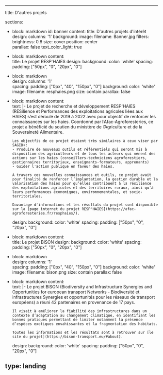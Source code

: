 ---

title: D'autres projets

sections:
- block: markdown
  id: banner
  content:
    title: D'autres projets d'intérêt
  design:
    columns: '1'
    background: 
      image: 
        filename: Banner.jpg
        filters:
          brightness: 0.8
        size: cover
        position: center  
        parallax: false
        text_color_light: true

- block: markdown
  content:    
    title: Le projet RESP'HAIES
  design:
    background:
      color: 'white'
    spacing:
      padding: ["50px", "0", "20px", "0"]    
- block: markdown    
  design:
    columns: '1'    
    spacing:
      padding: ["0px", "40", "150px", "0"]
    background: 
      color: 'white'
      image: 
        filename: resphaies.png
        size: contain
        parallax: false
- block: markdown
  content:    
    text: |-
      Le projet de recherche et développement RESP'HAIES (RESilience et Performances des exploitations agricoles liées aux HAIES) s’est déroulé de 2019 à 2022 avec pour objectif de renforcer les connaissances sur les haies. Coordonné par l’Afac-Agroforesteries, ce projet a bénéficié du soutien du ministère de l’Agriculture et de la Souveraineté Alimentaire.

      Les objectfis de ce projet étaient très similaires à ceux viser par SAGID+:
      - Produire de nouveaux outils et référentiels qui seront mis à disposition des agriculteurs et de tous les acteurs qui mènent des actions sur les haies (conseillers-techniciens agroforestiers, gestionnaires territoriaux, enseignants-formateurs, apprenants)
      - Guider l'action publique en faveur des haies.

      A travers ces nouvelles connaissances et outils, ce projet avait pour finalité de renforcer l’implantation, la gestion durable et la valorisation des haies pour qu’elles contribuent à la résilience des exploitations agricoles et des territoires ruraux, ainsi qu’à leurs performances économiques, environnementales, et socio-territoriales.

      Davantage d'informations et les résultats du projet sont disponible sur la [page internet du projet RESP'HAIES](https://afac-agroforesteries.fr/resphaies/).
  design:
    background:
      color: 'white'
    spacing:
      padding: ["50px", "0", "20px", "0"]  

- block: markdown
  content:    
    title: Le projet BISON
  design:
    background:
      color: 'white'
    spacing:
      padding: ["50px", "0", "20px", "0"]    
- block: markdown    
  design:
    columns: '1'    
    spacing:
      padding: ["0px", "40", "150px", "0"]
    background: 
      color: 'white'
      image: 
        filename: bison.png
        size: contain
        parallax: false
- block: markdown
  content:    
    text: |-
      Le projet BISON (Biodiversity and Infrastructure Synergies and Opportunities for european transport Networks - Biodiversité et infrastructures Synergies et opportunités pour les réseaux de transport européens) a réuni 42 partenaires en provenance de 17 pays. 

      Il visait à améliorer la fiabilité des infrastructures dans un contexte d’adaptation au changement climatique, en identifiant les bonnes pratiques permettant de limiter notamment la présence d’espèces exotiques envahissantes et la fragmentation des habitats. 

      Toutes les informations et les résultats sont à retrouver sur [le site du projet](https://bison-transport.eu/#about).
  design:
    background:
      color: 'white'
    spacing:
      padding: ["50px", "0", "20px", "0"]  

type: landing
---